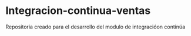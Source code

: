 # Integracion-continua-ventas

Repositoria creado para el desarrollo del modulo de integracióon continúa